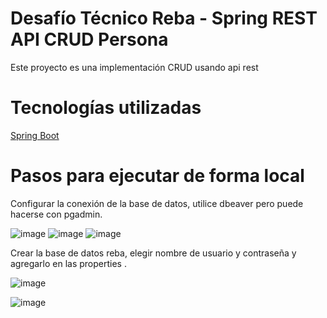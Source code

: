 # Desafío Técnico Reba - Spring REST API CRUD Persona

Este proyecto es una implementación CRUD usando api rest


# Tecnologías utilizadas


<a href="https://spring.io/projects/spring-boot">Spring Boot</a>


# Pasos para ejecutar de forma local

 Configurar la conexión de la base de datos, utilice dbeaver pero puede hacerse con pgadmin.
 
 ![image](https://user-images.githubusercontent.com/18425978/219195517-49b0b44a-8892-424a-94e4-de6a87945df1.png)
 ![image](https://user-images.githubusercontent.com/18425978/219195903-3d166031-0634-47f9-b0d0-b368842d9ae0.png)
 ![image](https://user-images.githubusercontent.com/18425978/219196300-a7a24870-a6cc-4565-81be-2a9c99f34c20.png)
 
 Crear la base de datos reba, elegir nombre de usuario y contraseña y agregarlo en las properties .
 
 ![image](https://user-images.githubusercontent.com/18425978/219196594-78c541c4-435d-4b3d-aabb-007975498a84.png)
 
 ![image](https://user-images.githubusercontent.com/18425978/219199609-2f67fd47-5261-4271-baa0-87419c89f9b7.png)


 

 
 
 
 
